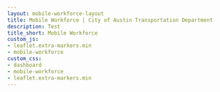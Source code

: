 ```yaml
---
layout: mobile-workforce-layout
title: Mobile Workforce | City of Austin Transportation Department
description: Test
title_short: Mobile Workforce
custom_js:
- leaflet.extra-markers.min
- mobile-workforce
custom_css:
- dashboard
- mobile-workforce
- leaflet.extra-markers.min
---
```



